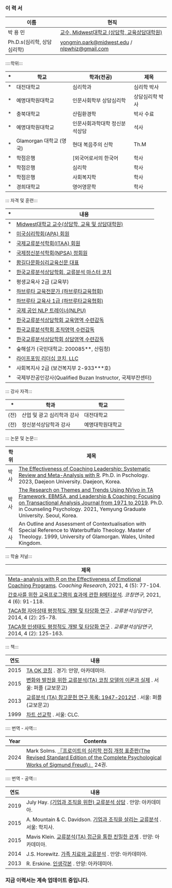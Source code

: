 ### 이 력 서 ###

이름 | 현직 |
| --- | --- |
| 박 용 민 | [교수, Midwest대학교 (상담학, 교육상담대학원)](https://www.midwest.edu/eng/02academic/05faculty.asp#) |
| Ph.D.s(심리학, 상담심리학) | yongmin.park@midwest.edu / nlpwhiz@gmail.com |

::::학위:::

| * | 학교 | 학과(전공) | 제목 |
| --- | --- | --- | --- |
| * | 대전대학교 | 심리학과 | 심리학 박사 |
| * | 예명대학원대학교 | 인문사회학부 상담심리학 | 상담심리학 박사 |
| * | 충북대학교 | 산림환경학 | 박사 수료
| * | 예명대학원대학교 | 인문사회과학대학 정신분석상담 | 석사
| * | Glamorgan 대학교 (영국) | 현대 복음주의 신학 | Th.M |
| * | 학점은행 | [외국어로서의 한국어 | 학사 |
| * | 학점은행 | 심리학 | 학사 |
| * | 학점은행 | 사회복지학 | 학사 |
| * | 경희대학교 | 영어영문학 | 학사 |

::: 자격 및 훈련:::

| * | 내용 |
| --- | --- |
| * | [Midwest대학교 교수(상담학, 교육 및 상담대학원)](https://www.midwest.edu/eng/02academic/05faculty.asp#) |
| * | [미국심리학회(APA) 회원](https://directory.apa.org/MemDirProfile?rid=phillip-park-347) |
| * | [국제교류분석학회(ITAA) 회원](https://membersarea.itaaworld.com/civicrm/profile/view?reset=1&id=21637&gid=18) |
| * | [국제정신분석학회(NPSA) 정회원](https://npsa-association.org/) |
| * | [뫔길다문화심리교육신문 대표](https://muamway.net) |
| * | [한국교류분석상담학회, 교류분석 마스터 코치](https://taca.kr/new_2017_html/sub0403.php?search_gubunx=%B1%B3%B7%F9%BA%D0%BC%AE%B8%B6%BD%BA%C5%CD%C4%DA%C4%A1&search_date=&search_sido=&search_name=%B9%DA%BF%EB%B9%CE) |
| * | 평생교육사 2급 (교육부) |
| * | [하브루타 교육전문가 (하브루타교육협회)](https://cafe.naver.com/havrutaeducation/1993) |
| * | [하브루타 교육사 1급 (하브루타교육협회)](https://cafe.naver.com/havrutaeducation/1993) |
| * | [국제 공인 NLP 트레이너(NLPU)](https://www.nlpuniversitypress.com/gtcsessions/listmem.php?memID=965) |
| * | [한국교류분석상담학회 교육영역 수련감독](https://taca.kr/new_2017_html/sub0403.php?search_gubunx=%B1%B3%C0%B0%BF%B5%BF%AA%B1%B3%B7%F9%BA%D0%BC%AE%BC%F6%B7%C3%B0%A8%B5%B6%C0%DA&search_date=&search_sido=&search_name=%B9%DA%BF%EB%B9%CE) |
| * | [한국교류분석학회 조직영역 수련감독](https://taca.kr/new_2017_html/sub0403.php?search_gubunx=%C1%B6%C1%F7%BF%B5%BF%AAMasterTrainer&search_date=&search_sido=&search_name=%B9%DA%BF%EB%B9%CE) |
| * | [한국교류분석상담학회 상담영역 수련감독](https://taca.kr/new_2017_html/sub0403.php?search_gubunx=%BB%F3%B4%E3%BF%B5%BF%AA%B1%B3%B7%F9%BA%D0%BC%AE%BC%F6%B7%C3%B0%A8%B5%B6%C0%DA&search_date=&search_sido=&search_name=%B9%DA%BF%EB%B9%CE) |
| * | 숲해설가 (국민대학교: 200085**, 산림청) |
| * | [라이프포밍 리더십 코치, LLC](https://lifeformingcoach.com/) |
| * | 사회복지사 2급 (보건복지부 2-933***호) |
| * | 국제부잔공인강사(Qualified Buzan Instructor, 국제부잔센터) |

::: 강사 자격:::

| * | 학과 | 학교 |
| --- | --- | --- |
| (전) | 산업 및 광고 심리학과 강사 | 대전대학교 |
| (전) | 정신분석상담학과 강사 | 예명대학원대학교 |

::: 논문 및 논문:::

| 학위 | 제목 |
| --- | --- |
| 박사 | [The Effectiveness of Coaching Leadership: Systematic Review and Meta-Analysis with R](https://www.riss.kr/search/detail/DetailView.do?p_mat_type=be54d9b8bc7cdb09&control_no=db44d62eb467cc81ffe0bdc3ef48d419&keyword=). Ph.D. in Pschology. 2023, Daejeon University. Daejeon, Korea. |
| 박사 | [The Research on Themes and Trends Using NVivo in TA Framework, EBMSA, and Leadership & Coaching: Focusing on Transactional Analysis Journal from 1971 to 2019](https://www.riss.kr/search/detail/DetailView.do?p_mat_type=be54d9b8bc7cdb09&control_no=cdd2e96aca8fbfbaffe0bdc3ef48d419&keyword=The%20Research%20on%20Themes%20and%20Trends%20Using%20NVivo). Ph.D. in Counseling Psychology. 2021, Yemyung Graduate University. Seoul, Korea. |
| 석사 | An Outline and Assessment of Contextualisation with Special Reference to Waterbuffalo Theology. Master of Theology. 1999, University of Glamorgan. Wales, United Kingdom. |

::: 학술 저널:::

| 제목 |
| --- |
| [Meta-analysis with R on the Effectiveness of Emotional Coaching Programs](https://www.riss.kr/search/detail/DetailView.do?p_mat_type=1a0202e37d52c72d&control_no=b373ff582345d4c37f7a54760bb41745&keyword=). <i>Coaching Research</i>, 2021, 4 (5): 77-104. |
| [간호사를 위한 교육프로그램의 효과에 관한 R메타분석](https://www.riss.kr/search/detail/DetailView.do?p_mat_type=1a0202e37d52c72d&control_no=56f597fd60b258b7b36097776a77e665&keyword=). <i>코칭연구</i>, 2021, 4 (6): 91-118. |
| [TACA형 자아상태 평정척도 개발 및 타당화 연구](https://scholar.kyobobook.co.kr/file/view?downOrView=pdf&schlrCmdtcode=4050025445818&artlNum=10304397&artlName=TACA%ED%98%95%20%EC%9E%90%EC%95%84%EC%83%81%ED%83%9C%20%ED%8F%89%EC%A0%95%EC%B2%99%EB%8F%84%20%EA%B0%9C%EB%B0%9C%20%EB%B0%8F%20%ED%83%80%EB%8B%B9%ED%99%94%20%EC%97%B0%EA%B5%AC) . <i>교류분석상담연구</i>, 2014, 4 (2): 25-78. |
| [TACA형 인생태도 평정척도 개발 및 타당화 연구](https://scholar.kyobobook.co.kr/file/view?downOrView=pdf&schlrCmdtcode=4050025445780&artlNum=10304400&artlName=TACA%ED%98%95%20%EC%9D%B8%EC%83%9D%ED%83%9C%EB%8F%84%20%ED%8F%89%EC%A0%95%EC%B2%99%EB%8F%84%20%EA%B0%9C%EB%B0%9C%20%EB%B0%8F%20%ED%83%80%EB%8B%B9%ED%99%94%20%EC%97%B0%EA%B5%AC) . <i>교류분석상담연구</i>, 2014, 4 (2): 125-163. |

::: 책:::

| 연도 | 내용 |
| --- | --- |
| 2015 | [TA OK 코칭](https://www.riss.kr/search/detail/DetailView.do?p_mat_type=d7345961987b50bf&control_no=de34df5c136fc1f6ffe0bdc3ef48d419&keyword=) . 경기: 안양, 아카데미아. |
| 2015 | [변화와 발전을 위한 교류분석(TA) 코칭 모델의 이론과 실제](https://product.kyobobook.co.kr/detail/S000060601325) . 서울: 퍼플 (교보문고) |
| 2013 | [교류분석 (TA) 참고문헌 연구 목록: 1947-2012년](https://ebook-product.kyobobook.co.kr/dig/epd/ebook/E000003007652) . 서울: 퍼플 (교보문고) |
| 1999 | [차트 선교학](https://product.kyobobook.co.kr/detail/S000000589541) . 서울: CLC. |

:::: 번역 - 사역:::

| Year | Contents |
| --- | --- |
| 2024 | Mark Solms. [『프로이트의 심리학 전집 개정 표준판(The Revised Standard Edition of the Complete Psychological Works of Sigmund Freud)』](https://knpaca.kr/translation/rse24/index.html) 24권. |

:::: 번역 - 공역:::

| 연도 | 내용 |
| --- | --- |
| 2019 | July Hay. [(기업과 조직을 위한) 교류분석 상담](https://product.kyobobook.co.kr/detail/S000000896704) . 안양: 아카데미아. |
| 2015 | A. Mountain & C. Davidson. [기업과 조직을 살리는 교류분석](https://product.kyobobook.co.kr/detail/S000001642587) . 서울: 학지사. |
| 2015 | Mavis Klein. [교류분석(TA) 접근을 통한 친밀한 관계](https://product.kyobobook.co.kr/detail/S000000896659) . 안양: 아카데미아. |
| 2014 | J.S. Horewitz. [가족 치료와 교류분석](https://product.kyobobook.co.kr/detail/S000000896645) . 안양: 아카데미아. |
| 2013 | R. Erskine. [인생각본](https://product.kyobobook.co.kr/detail/S000000896635) . 안양: 아카데미아. |


### 지금 이력서는 계속 업데이트 중입니다.
